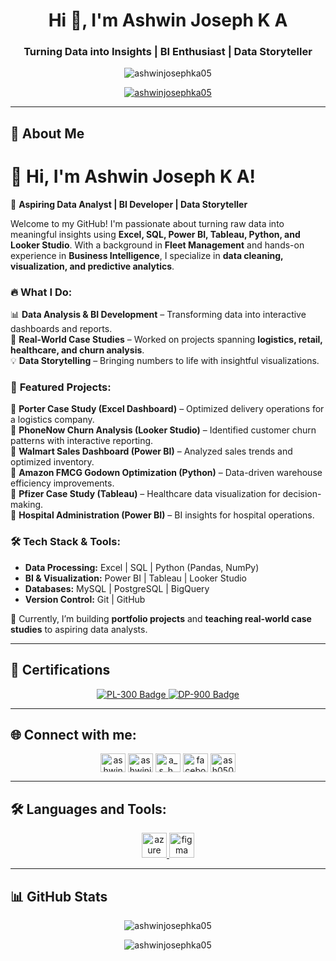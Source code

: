 <h1 align="center">Hi 👋, I'm Ashwin Joseph K A</h1>
<h3 align="center">Turning Data into Insights | BI Enthusiast | Data Storyteller</h3>

<p align="center"> <img src="https://komarev.com/ghpvc/?username=ashwinjosephka05&label=Profile%20views&color=0e75b6&style=flat" alt="ashwinjosephka05" /> </p>

<p align="center"> <a href="https://github.com/ryo-ma/github-profile-trophy"><img src="https://github-profile-trophy.vercel.app/?username=ashwinjosephka05" alt="ashwinjosephka05" /></a> </p>

---

## 🚀 About Me

# 👋 Hi, I'm Ashwin Joseph K A!  

🚀 **Aspiring Data Analyst | BI Developer | Data Storyteller**  

Welcome to my GitHub! I'm passionate about turning raw data into meaningful insights using **Excel, SQL, Power BI, Tableau, Python, and Looker Studio**. With a background in **Fleet Management** and hands-on experience in **Business Intelligence**, I specialize in **data cleaning, visualization, and predictive analytics**.  

### 🔥 **What I Do:**  
📊 **Data Analysis & BI Development** – Transforming data into interactive dashboards and reports.  
📌 **Real-World Case Studies** – Worked on projects spanning **logistics, retail, healthcare, and churn analysis**.  
💡 **Data Storytelling** – Bringing numbers to life with insightful visualizations.  

### 🚀 **Featured Projects:**  
📌 **Porter Case Study (Excel Dashboard)** – Optimized delivery operations for a logistics company.  
📌 **PhoneNow Churn Analysis (Looker Studio)** – Identified customer churn patterns with interactive reporting.  
📌 **Walmart Sales Dashboard (Power BI)** – Analyzed sales trends and optimized inventory.  
📌 **Amazon FMCG Godown Optimization (Python)** – Data-driven warehouse efficiency improvements.  
📌 **Pfizer Case Study (Tableau)** – Healthcare data visualization for decision-making.  
📌 **Hospital Administration (Power BI)** – BI insights for hospital operations.  

### 🛠 **Tech Stack & Tools:**  
- **Data Processing:** Excel | SQL | Python (Pandas, NumPy)  
- **BI & Visualization:** Power BI | Tableau | Looker Studio  
- **Databases:** MySQL | PostgreSQL | BigQuery  
- **Version Control:** Git | GitHub  

🌟 Currently, I’m building **portfolio projects** and **teaching real-world case studies** to aspiring data analysts.  

---

## 🎯 Certifications
<p align="center">
  <a href="https://learn.microsoft.com/api/credentials/share/en-us/AshwinJoseph-0053/F00CD3C4FE9F8501?sharingId">
    <img src="https://img.shields.io/badge/PL--300-Microsoft%20Power%20BI%20Data%20Analyst-blue?style=for-the-badge&logo=microsoft" alt="PL-300 Badge" />
  </a>
  <a href="https://learn.microsoft.com/en-us/users/ashwinjoseph-0053/credentials/2be2a80e423e45c8">
    <img src="https://img.shields.io/badge/DP--900-Microsoft%20Azure%20Data%20Fundamentals-blue?style=for-the-badge&logo=microsoft" alt="DP-900 Badge" />
  </a>
</p>

---

## 🌐 Connect with me:
<p align="center">
<a href="https://linkedin.com/in/ashwin-joseph6" target="blank"><img align="center" src="https://raw.githubusercontent.com/rahuldkjain/github-profile-readme-generator/master/src/images/icons/Social/linked-in-alt.svg" alt="ashwin-joseph6" height="30" width="40" /></a>
<a href="https://kaggle.com/ashwinjoseph05" target="blank"><img align="center" src="https://raw.githubusercontent.com/rahuldkjain/github-profile-readme-generator/master/src/images/icons/Social/kaggle.svg" alt="ashwinjoseph05" height="30" width="40" /></a>
<a href="https://instagram.com/a_s_h_w_i_n" target="blank"><img align="center" src="https://raw.githubusercontent.com/rahuldkjain/github-profile-readme-generator/master/src/images/icons/Social/instagram.svg" alt="a_s_h_w_i_n" height="30" width="40" /></a>
<a href="https://www.facebook.com/profile.php?id=100006989323935" target="blank"><img align="center" src="https://raw.githubusercontent.com/rahuldkjain/github-profile-readme-generator/master/src/images/icons/Social/facebook.svg" alt="facebook" height="30" width="40" /></a>
<a href="https://discord.gg/ash050589" target="blank"><img align="center" src="https://raw.githubusercontent.com/rahuldkjain/github-profile-readme-generator/master/src/images/icons/Social/discord.svg" alt="ash050589" height="30" width="40" /></a>
</p>

---

## 🛠️ Languages and Tools:
<p align="center"> 
<a href="https://azure.microsoft.com/en-in/" target="_blank" rel="noreferrer"> <img src="https://www.vectorlogo.zone/logos/microsoft_azure/microsoft_azure-icon.svg" alt="azure" width="40" height="40"/> </a> 
<a href="https://www.figma.com/" target="_blank" rel="noreferrer"> <img src="https://www.vectorlogo.zone/logos/figma/figma-icon.svg" alt="figma" width="40" height="40"/> </a> 
</p>

---

## 📊 GitHub Stats
<p align="center">
  <img src="https://github-readme-stats.vercel.app/api/top-langs?username=ashwinjosephka05&show_icons=true&locale=en&layout=compact" alt="ashwinjosephka05" />
</p>
<p align="center">
  <img src="https://github-readme-stats.vercel.app/api?username=ashwinjosephka05&show_icons=true&locale=en" alt="ashwinjosephka05" />
</p>
